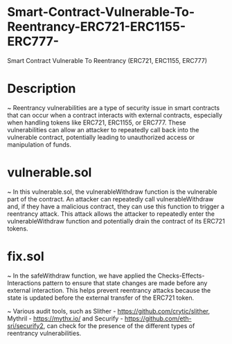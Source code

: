# Smart-Contract-Vulnerable-To-Reentrancy-ERC721-ERC1155-ERC777-
Smart Contract Vulnerable To Reentrancy (ERC721, ERC1155, ERC777)

# Description
~ Reentrancy vulnerabilities are a type of security issue in smart contracts that can occur when a contract interacts with external contracts, especially when handling tokens like ERC721, ERC1155, or ERC777. These vulnerabilities can allow an attacker to repeatedly call back into the vulnerable contract, potentially leading to unauthorized access or manipulation of funds. 

# vulnerable.sol
~ In this vulnerable.sol, the vulnerableWithdraw function is the vulnerable part of the contract. An attacker can repeatedly call vulnerableWithdraw and, if they have a malicious contract, they can use this function to trigger a reentrancy attack. This attack allows the attacker to repeatedly enter the vulnerableWithdraw function and potentially drain the contract of its ERC721 tokens.

# fix.sol
~ In the safeWithdraw function, we have applied the Checks-Effects-Interactions pattern to ensure that state changes are made before any external interaction. This helps prevent reentrancy attacks because the state is updated before the external transfer of the ERC721 token.

~ Various audit tools, such as Slither - https://github.com/crytic/slither, Mythril - https://mythx.io/ and Securify - https://github.com/eth-sri/securify2, can check for the presence of the different types of reentrancy vulnerabilities.

